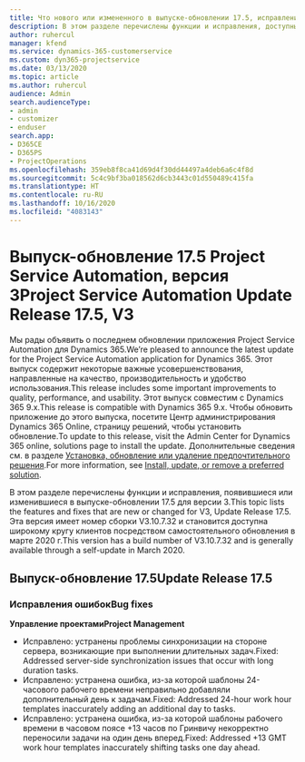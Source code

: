 ```yaml
---
title: Что нового или измененного в выпуске-обновлении 17.5, исправление, Project Service Automation, версия 3
description: В этом разделе перечислены функции и исправления, доступные в выпуске-обновлении 17.5 для Project Service Automation версии 3.
author: ruhercul
manager: kfend
ms.service: dynamics-365-customerservice
ms.custom: dyn365-projectservice
ms.date: 03/13/2020
ms.topic: article
ms.author: ruhercul
audience: Admin
search.audienceType:
- admin
- customizer
- enduser
search.app:
- D365CE
- D365PS
- ProjectOperations
ms.openlocfilehash: 359eb8f8ca41d69d4f30dd44497a4deb6a6c4f8d
ms.sourcegitcommit: 5c4c9bf3ba018562d6cb3443c01d550489c415fa
ms.translationtype: HT
ms.contentlocale: ru-RU
ms.lasthandoff: 10/16/2020
ms.locfileid: "4083143"
---
```

# <a name="project-service-automation-update-release-175-v3"></a><span data-ttu-id="db628-103">Выпуск-обновление 17.5 Project Service Automation, версия 3</span><span class="sxs-lookup"><span data-stu-id="db628-103">Project Service Automation Update Release 17.5, V3</span></span>

<span data-ttu-id="db628-104">Мы рады объявить о последнем обновлении приложения Project Service Automation для Dynamics 365.</span><span class="sxs-lookup"><span data-stu-id="db628-104">We’re pleased to announce the latest update for the Project Service Automation application for Dynamics 365.</span></span> <span data-ttu-id="db628-105">Этот выпуск содержит некоторые важные усовершенствования, направленные на качество, производительность и удобство использования.</span><span class="sxs-lookup"><span data-stu-id="db628-105">This release includes some important improvements to quality, performance, and usability.</span></span>  <span data-ttu-id="db628-106">Этот выпуск совместим с Dynamics 365 9.x.</span><span class="sxs-lookup"><span data-stu-id="db628-106">This release is compatible with Dynamics 365 9.x.</span></span> <span data-ttu-id="db628-107">Чтобы обновить приложение до этого выпуска, посетите Центр администрирования Dynamics 365 Online, страницу решений, чтобы установить обновление.</span><span class="sxs-lookup"><span data-stu-id="db628-107">To update to this release, visit the Admin Center for Dynamics 365 online, solutions page to install the update.</span></span> <span data-ttu-id="db628-108">Дополнительные сведения см. в разделе [Установка, обновление или удаление предпочтительного решения](https://docs.microsoft.com/power-platform/admin/install-remove-preferred-solution).</span><span class="sxs-lookup"><span data-stu-id="db628-108">For more information, see [Install, update, or remove a preferred solution](https://docs.microsoft.com/power-platform/admin/install-remove-preferred-solution).</span></span>

<span data-ttu-id="db628-109">В этом разделе перечислены функции и исправления, появившиеся или изменившиеся в выпуске-обновлении 17.5 для версии 3.</span><span class="sxs-lookup"><span data-stu-id="db628-109">This topic lists the features and fixes that are new or changed for V3, Update Release 17.5.</span></span> <span data-ttu-id="db628-110">Эта версия имеет номер сборки V3.10.7.32 и становится доступна широкому кругу клиентов посредством самостоятельного обновления в марте 2020 г.</span><span class="sxs-lookup"><span data-stu-id="db628-110">This version has a build number of V3.10.7.32 and is generally available through a self-update in March 2020.</span></span>


## <a name="update-release-175"></a><span data-ttu-id="db628-111">Выпуск-обновление 17.5</span><span class="sxs-lookup"><span data-stu-id="db628-111">Update Release 17.5</span></span>

### <a name="bug-fixes"></a><span data-ttu-id="db628-112">Исправления ошибок</span><span class="sxs-lookup"><span data-stu-id="db628-112">Bug fixes</span></span>


<span data-ttu-id="db628-113">**Управление проектами**</span><span class="sxs-lookup"><span data-stu-id="db628-113">**Project Management**</span></span>

- <span data-ttu-id="db628-114">Исправлено: устранены проблемы синхронизации на стороне сервера, возникающие при выполнении длительных задач.</span><span class="sxs-lookup"><span data-stu-id="db628-114">Fixed: Addressed server-side synchronization issues that occur with long duration tasks.</span></span>
- <span data-ttu-id="db628-115">Исправлено: устранена ошибка, из-за которой шаблоны 24-часового рабочего времени неправильно добавляли дополнительный день к задачам.</span><span class="sxs-lookup"><span data-stu-id="db628-115">Fixed: Addressed 24-hour work hour templates inaccurately adding an additional day to tasks.</span></span>
- <span data-ttu-id="db628-116">Исправлено: устранена ошибка, из-за которой шаблоны рабочего времени в часовом поясе +13 часов по Гринвичу некорректно переносили задачи на один день вперед.</span><span class="sxs-lookup"><span data-stu-id="db628-116">Fixed: Addressed +13 GMT work hour templates inaccurately shifting tasks one day ahead.</span></span>

